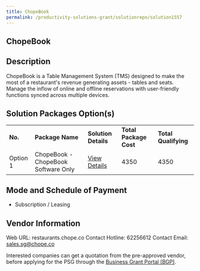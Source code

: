 ```yaml
---
title: ChopeBook
permalink: /productivity-solutions-grant/solutionrepo/solution1557
---
```


## ChopeBook

## Description

ChopeBook is a Table Management System (TMS) designed to make the most of a restaurant's revenue generating assets - tables and seats. Manage the inflow of online and offline reservations with user-friendly functions synced across multiple devices.

## Solution Packages Option(s)

<table>
<tr>
<td><b>No.</b></td>
<td><b>Package Name</b></td>
<td><b>Solution Details</b></td>
<td><b>Total Package Cost</b></td>
<td><b>Total Qualifying</b></td>
</tr>
<tr>
<td>Option 1</td>
<td>ChopeBook - ChopeBook Software Only </td>
<td><a href='https://www.gobusiness.gov.sg/images/psg/Desensitised_ChopeBook_System_20200204_Annex_3_Part_1.pdf'>View Details</a></td>
<td>4350</td>
<td>4350</td>
</tr>
</table>

## Mode and Schedule of Payment

 - Subscription / Leasing

## Vendor Information

 Web URL: restaurants.chope.co 
Contact Hotline: 62256612 
Contact Email: sales.sg@chope.co 


Interested companies can get a quotation from the pre-approved vendor, before applying for the PSG through the <a href='https://www.businessgrants.gov.sg/'>Business Grant Portal (BGP)</a>.

<script src="/jquery/resize-tables.js"></script>
